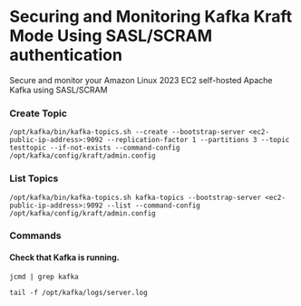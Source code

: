 # Securing and Monitoring Kafka Kraft Mode Using SASL/SCRAM authentication

Secure and monitor your Amazon Linux 2023 EC2 self-hosted Apache Kafka using SASL/SCRAM

### Create Topic

```cli
/opt/kafka/bin/kafka-topics.sh --create --bootstrap-server <ec2-public-ip-address>:9092 --replication-factor 1 --partitions 3 --topic testtopic --if-not-exists --command-config /opt/kafka/config/kraft/admin.config
```


### List Topics

```cli
/opt/kafka/bin/kafka-topics.sh kafka-topics --bootstrap-server <ec2-public-ip-address>:9092 --list --command-config /opt/kafka/config/kraft/admin.config
```

### Commands

#### Check that Kafka is running.

```cli
jcmd | grep kafka
```

```cli
tail -f /opt/kafka/logs/server.log
```
